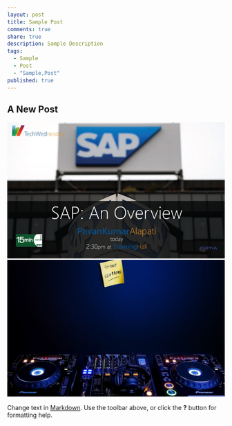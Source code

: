 ```yaml
---
layout: post
title: Sample Post
comments: true
share: true
description: Sample Description
tags: 
  - Sample
  - Post
  - "Sample,Post"
published: true
---
```


## A New Post
![SAP.jpg](Revolt/Technology/Microsoft/Roslyn/_posts/SAP.jpg)
![Music_Missing_DJ_015190__edited.jpg](/Revolt/Technology/Microsoft/Roslyn/_posts/Music_Missing_DJ_015190__edited.jpg)

Change text in [Markdown](http://daringfireball.net/projects/markdown/). Use the toolbar above, or click the **?** button for formatting help.